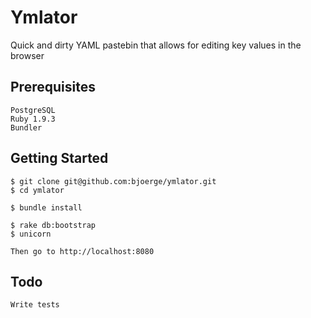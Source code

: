 # Ymlator

Quick and dirty YAML pastebin that allows for editing key values in the browser

## Prerequisites

    PostgreSQL
    Ruby 1.9.3
    Bundler

## Getting Started

    $ git clone git@github.com:bjoerge/ymlator.git
    $ cd ymlator

    $ bundle install
    
    $ rake db:bootstrap
    $ unicorn
    
    Then go to http://localhost:8080
    
## Todo
    Write tests